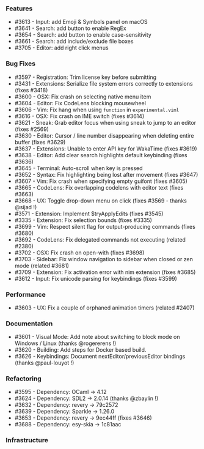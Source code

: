 ### Features 

- #3613 - Input: add Emoji & Symbols panel on macOS
- #3641 - Search: add button to enable RegEx
- #3654 - Search: add button to enable case-sensitivity
- #3661 - Search: add include/exclude file boxes
- #3705 - Editor: add right click menus

### Bug Fixes

- #3597 - Registration: Trim license key before submitting
- #3431 - Extensions: Serialize file system errors correctly to extensions (fixes #3418)
- #3600 - OSX: Fix crash on selecting native menu item
- #3604 - Editor: Fix CodeLens blocking mousewheel
- #3606 - Vim: Fix hang when using `function` in `experimental.viml`
- #3616 - OSX: Fix crash on IME switch (fixes #3614)
- #3621 - Sneak: Grab editor focus when using sneak to jump to an editor (fixes #2569)
- #3630 - Editor: Cursor / line number disappearing when deleting entire buffer (fixes #3629)
- #3637 - Extensions: Unable to enter API key for WakaTime (fixes #3619)
- #3638 - Editor: Add clear search highlights default keybinding (fixes #3636)
- #3645 - Terminal: Auto-scroll when key is pressed
- #3652 - Syntax: Fix highlighting being lost after movement (fixes #3647)
- #3607 - Vim: Fix crash when specifying empty guifont (fixes #3605)
- #3665 - CodeLens: Fix overlapping codelens with editor text (fixes #3663)
- #3668 - UX: Toggle drop-down menu on click (fixes #3569 - thanks @sijad !)
- #3571 - Extension: Implement $tryApplyEdits (fixes #3545)
- #3335 - Extension: Fix selection bounds (fixes #3335)
- #3699 - Vim: Respect silent flag for output-producing commands (fixes #3680)
- #3692 - CodeLens: Fix delegated commands not executing (related #2380)
- #3702 - OSX: Fix crash on open-with (fixes #3698)
- #3703 - Sidebar: Fix window navigation to sidebar when closed or zen mode (related #3681)
- #3709 - Extension: Fix activation error with nim extension (fixes #3685)
- #3612 - Input: Fix unicode parsing for keybindings (fixes #3599)

### Performance

- #3603 - UX: Fix a couple of orphaned animation timers (related #2407)

### Documentation

- #3601 - Visual Mode: Add note about switching to block mode on Windows / Linux (thanks @rogererens !)
- #3620 - Building: Add steps for Docker based build.
- #3626 - Keybindings: Document nextEditor/previousEditor bindings (thanks @paul-louyot !)

### Refactoring

- #3595 - Dependency: OCaml -> 4.12
- #3624 - Dependency: SDL2 -> 2.0.14 (thanks @zbaylin !)
- #3632 - Dependency: revery -> 79c2572
- #3639 - Dependency: Sparkle -> 1.26.0
- #3653 - Dependency: revery -> 9ec44ff (fixes #3646)
- #3688 - Dependency: esy-skia -> 1c81aac

### Infrastructure
